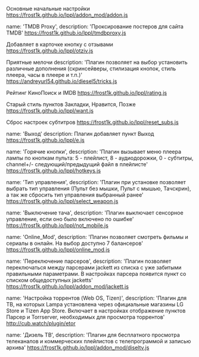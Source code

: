Основные начальные настройки
https://frost1k.github.io/lppl/addon_mod/addon.js

name: 'TMDB Proxy',
description: 'Проксирование постеров для сайта TMDB'
https://frost1k.github.io/lppl/tmdbproxy.js

Добавляет в карточке кнопку с отзывами https://frost1k.github.io/lppl/otziv.js


Приятные мелочи
description: 'Плагин позволяет на выбор установить различные дополнения (скринсейверы, стилизация кнопок, стиль плеера, часы в плеере и т.п.)'
https://andreyurl54.github.io/diesel5/tricks.js


Рейтинг КиноПоиск и IMDB
https://frost1k.github.io/lppl/rating.js


Старый стиль пунктов Закладки, Нравится, Позже
https://frost1k.github.io/lppl/want.js


Сброс настроек субтитров
https://frost1k.github.io/lppl/reset_subs.js


name: 'Выход'
description: Плагин добавляет пункт Выход 
https://frost1k.github.io/lppl/e.js


name: 'Горячие кнопки',
description: 'Плагин вызывает меню плеера лампы по кнопкам пульта: 5 - плейлист, 8 - аудиодорожки, 0 - субтитры, channel+/- следующий/предыдущий файл в плейлисте'
https://frost1k.github.io/lppl/hotkeys.js


name: 'Тип управления',
description: 'Плагин при установке позволяет выбрать тип управления (Пульт без мышки, Пульт с мышью, Тачскрин), а так же сбросить тип управления выбранный ранее'
https://frost1k.github.io/lppl/select_weapon.js


name: 'Выключение тача',
description: 'Плагин выключает сенсорное управление, если оно было включено по ошибке'
https://frost1k.github.io/lppl/not_mobile.js


name: 'Online_Mod',
description: 'Плагин позволяет смотреть фильмы и сериалы в онлайн. На выбор доступно 7 балансеров'
https://frost1k.github.io/lppl/online_mod.js


name: 'Переключение парсеров',
description: 'Плагин позволяет переключаться между парсерами jackett из списка с уже забитыми правильными параметрами. В настройках парсера появится пункт со списком общедоступных jacketts'
https://frost1k.github.io/lppl/addon_mod/jackett.js


name: 'Настройка торрентов (Web OS, Tizen)',
description: 'Плагин для ТВ, на которых Lampa установлена через официальные магазины LG Store и Tizen App Store. Включает в настройках отображение пунктов Парсер и Torrserver, необходимых для просмотра торрентов'
http://cub.watch/plugin/etor


name: 'Дизель ТВ',
description: 'Плагин для бесплатного просмотра телеканалов и коммерческих плейлистов с телепрограммой и записью архива'
https://frost1k.github.io/lppl/addon_mod/diseltv.js




















